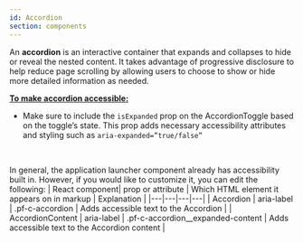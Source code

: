 ```yaml
---
id: Accordion
section: components
---
```



An **accordion** is an interactive container that expands and collapses to hide or reveal the nested content. It takes advantage of progressive disclosure to help reduce page scrolling by allowing users to choose to show or hide more detailed information as needed.

<ins>**To make accordion accessible:**</ins>
- Make sure to include the `isExpanded` prop on the AccordionToggle based on the toggle’s state. This prop adds necessary accessibility attributes and styling such as `aria-expanded=”true/false”`

<br/>

In general, the application launcher component already has accessibility built in. However, if you would like to customize it, you can edit the following:
| React component| prop or attribute | Which HTML element it appears on in markup | Explanation | 
|---|---|---|---|
| Accordion | aria-label | .pf-c-accordion | Adds accessible text to the Accordion |
| AccordionContent | aria-label | .pf-c-accordion__expanded-content | Adds accessible text to the Accordion content |